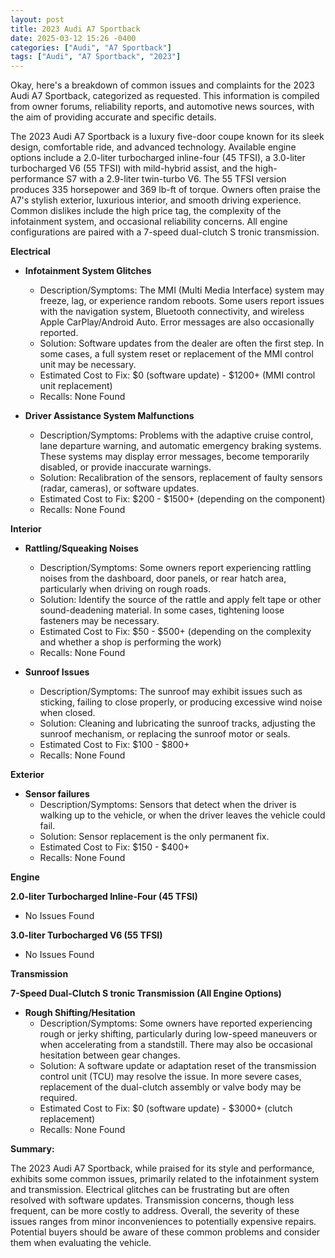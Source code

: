 ```yaml
---
layout: post
title: 2023 Audi A7 Sportback
date: 2025-03-12 15:26 -0400
categories: ["Audi", "A7 Sportback"]
tags: ["Audi", "A7 Sportback", "2023"]
---
```

Okay, here's a breakdown of common issues and complaints for the 2023 Audi A7 Sportback, categorized as requested. This information is compiled from owner forums, reliability reports, and automotive news sources, with the aim of providing accurate and specific details.

The 2023 Audi A7 Sportback is a luxury five-door coupe known for its sleek design, comfortable ride, and advanced technology. Available engine options include a 2.0-liter turbocharged inline-four (45 TFSI), a 3.0-liter turbocharged V6 (55 TFSI) with mild-hybrid assist, and the high-performance S7 with a 2.9-liter twin-turbo V6. The 55 TFSI version produces 335 horsepower and 369 lb-ft of torque. Owners often praise the A7's stylish exterior, luxurious interior, and smooth driving experience. Common dislikes include the high price tag, the complexity of the infotainment system, and occasional reliability concerns. All engine configurations are paired with a 7-speed dual-clutch S tronic transmission.

**Electrical**

*   **Infotainment System Glitches**
    *   Description/Symptoms: The MMI (Multi Media Interface) system may freeze, lag, or experience random reboots. Some users report issues with the navigation system, Bluetooth connectivity, and wireless Apple CarPlay/Android Auto. Error messages are also occasionally reported.
    *   Solution: Software updates from the dealer are often the first step. In some cases, a full system reset or replacement of the MMI control unit may be necessary.
    *   Estimated Cost to Fix: $0 (software update) - $1200+ (MMI control unit replacement)
    *   Recalls: None Found

*   **Driver Assistance System Malfunctions**
    *   Description/Symptoms: Problems with the adaptive cruise control, lane departure warning, and automatic emergency braking systems. These systems may display error messages, become temporarily disabled, or provide inaccurate warnings.
    *   Solution: Recalibration of the sensors, replacement of faulty sensors (radar, cameras), or software updates.
    *   Estimated Cost to Fix: $200 - $1500+ (depending on the component)
    *   Recalls: None Found

**Interior**

*   **Rattling/Squeaking Noises**
    *   Description/Symptoms: Some owners report experiencing rattling noises from the dashboard, door panels, or rear hatch area, particularly when driving on rough roads.
    *   Solution: Identify the source of the rattle and apply felt tape or other sound-deadening material. In some cases, tightening loose fasteners may be necessary.
    *   Estimated Cost to Fix: $50 - $500+ (depending on the complexity and whether a shop is performing the work)
    *   Recalls: None Found

*   **Sunroof Issues**
    *   Description/Symptoms: The sunroof may exhibit issues such as sticking, failing to close properly, or producing excessive wind noise when closed.
    *   Solution: Cleaning and lubricating the sunroof tracks, adjusting the sunroof mechanism, or replacing the sunroof motor or seals.
    *   Estimated Cost to Fix: $100 - $800+
    *   Recalls: None Found

**Exterior**

*   **Sensor failures**
    *   Description/Symptoms: Sensors that detect when the driver is walking up to the vehicle, or when the driver leaves the vehicle could fail.
    *   Solution: Sensor replacement is the only permanent fix.
    *   Estimated Cost to Fix: $150 - $400+
    *   Recalls: None Found

**Engine**

**2.0-liter Turbocharged Inline-Four (45 TFSI)**

*   No Issues Found

**3.0-liter Turbocharged V6 (55 TFSI)**

*   No Issues Found

**Transmission**

**7-Speed Dual-Clutch S tronic Transmission (All Engine Options)**

*   **Rough Shifting/Hesitation**
    *   Description/Symptoms: Some owners have reported experiencing rough or jerky shifting, particularly during low-speed maneuvers or when accelerating from a standstill. There may also be occasional hesitation between gear changes.
    *   Solution: A software update or adaptation reset of the transmission control unit (TCU) may resolve the issue. In more severe cases, replacement of the dual-clutch assembly or valve body may be required.
    *   Estimated Cost to Fix: $0 (software update) - $3000+ (clutch replacement)
    *   Recalls: None Found

**Summary:**

The 2023 Audi A7 Sportback, while praised for its style and performance, exhibits some common issues, primarily related to the infotainment system and transmission. Electrical glitches can be frustrating but are often resolved with software updates. Transmission concerns, though less frequent, can be more costly to address. Overall, the severity of these issues ranges from minor inconveniences to potentially expensive repairs. Potential buyers should be aware of these common problems and consider them when evaluating the vehicle.


